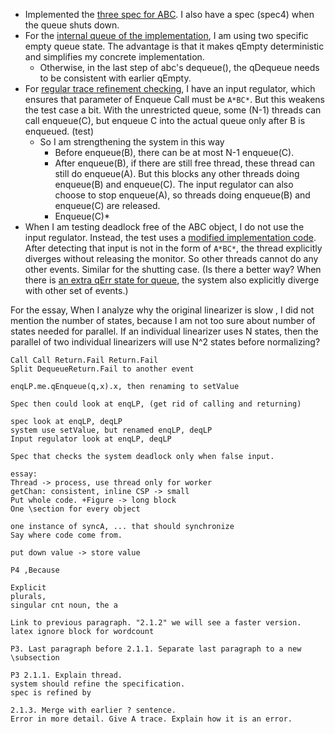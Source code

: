 - Implemented the [three spec for ABC](https://github.com/ZZYSonny/Oxford-Year3Project/blob/main/csp/TerminatingQueue/abc/lin.csp). I also have a spec (spec4) when the queue shuts down. 
- For the [internal queue of the implementation](https://github.com/ZZYSonny/Oxford-Year3Project/blob/main/csp/TerminatingQueue/abc/queue.csp), I am using two specific empty queue state. The advantage is that it makes qEmpty deterministic and simplifies my concrete implementation.
  - Otherwise, in the last step of abc's dequeue(), the qDequeue needs to be consistent with earlier qEmpty. 
- For [regular trace refinement checking](https://github.com/ZZYSonny/Oxford-Year3Project/blob/main/csp/TerminatingQueue/abc/test.csp), I have an input regulator, which ensures that parameter of Enqueue Call must be `A*BC*`. But this weakens the test case a bit. With the unrestricted queue, some (N-1) threads can call enqueue(C), but enqueue C into the actual queue only after B is enqueued. (test)
  - So I am strengthening the system in this way
    - Before enqueue(B), there can be at most N-1 enqueue(C).
    - After enqueue(B), if there are still free thread, these thread can still do enqueue(A). But this blocks any other threads doing enqueue(B) and enqueue(C). The input regulator can also choose to stop enqueue(A), so threads doing enqueue(B) and enqueue(C) are released.
    - Enqueue(C)* 
- When I am testing deadlock free of the ABC object, I do not use the input regulator. Instead, the test uses a [modified implementation code](https://github.com/ZZYSonny/Oxford-Year3Project/blob/main/csp/TerminatingQueue/abc/correct1.csp). After detecting that input is not in the form of `A*BC*`, the thread explicitly diverges without releasing the monitor. So other threads cannot do any other events. Similar for the shutting case. (Is there a better way? When there is [an extra qErr state for queue](https://github.com/ZZYSonny/Oxford-Year3Project/blob/main/csp/TerminatingQueue/abc/queue1.csp), the system also explicitly diverge with other set of events.)

For the essay, When I analyze why the original linearizer is slow , I did not mention the number of states, because I am not too sure about number of states needed for parallel. If an individual linearizer uses N states, then the parallel of two individual linearizers will use N^2 states before normalizing? 


```
Call Call Return.Fail Return.Fail 
Split DequeueReturn.Fail to another event

enqLP.me.qEnqueue(q,x).x, then renaming to setValue

Spec then could look at enqLP, (get rid of calling and returning)

spec look at enqLP, deqLP
system use setValue, but renamed enqLP, deqLP
Input regulator look at enqLP, deqLP

Spec that checks the system deadlock only when false input.

essay:
Thread -> process, use thread only for worker
getChan: consistent, inline CSP -> small
Put whole code. +Figure -> long block
One \section for every object

one instance of syncA, ... that should synchronize
Say where code come from.

put down value -> store value

P4 ,Because

Explicit 
plurals, 
singular cnt noun, the a

Link to previous paragraph. "2.1.2" we will see a faster version.
latex ignore block for wordcount

P3. Last paragraph before 2.1.1. Separate last paragraph to a new \subsection

P3 2.1.1. Explain thread.
system should refine the specification.
spec is refined by

2.1.3. Merge with earlier ? sentence.
Error in more detail. Give A trace. Explain how it is an error. 
```